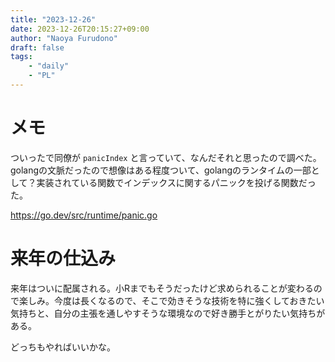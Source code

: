 ```yaml
---
title: "2023-12-26"
date: 2023-12-26T20:15:27+09:00
author: "Naoya Furudono"
draft: false
tags:
    - "daily"
    - "PL"
---
```


# メモ

ついったで同僚が `panicIndex` と言っていて、なんだそれと思ったので調べた。golangの文脈だったので想像はある程度ついて、golangのランタイムの一部として？実装されている関数でインデックスに関するパニックを投げる関数だった。

https://go.dev/src/runtime/panic.go

# 来年の仕込み

来年はついに配属される。小Rまでもそうだったけど求められることが変わるので楽しみ。今度は長くなるので、そこで効きそうな技術を特に強くしておきたい気持ちと、自分の主張を通しやすそうな環境なので好き勝手とがりたい気持ちがある。

どっちもやればいいかな。

